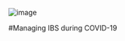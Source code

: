 ![image](https://tracyjanenutrition.com/wp-content/uploads/2020/04/1.png)



#Managing IBS during COVID-19

<!-- wp:image {"id":2233,"sizeSlug":"large"} -->
<figure class="wp-block-image size-large"><img src="https://tracyjanenutrition.com/wp-content/uploads/2020/04/2-1024x1024.png" alt="" class="wp-image-2233"/></figure>
<!-- /wp:image -->

<!-- wp:gallery {"ids":[2234]} -->
<figure class="wp-block-image size-large"><img src="https://tracyjanenutrition.com/wp-content/uploads/2020/04/3-1024x1024.png" alt="" data-id="2234" data-full-url="https://tracyjanenutrition.com/wp-content/uploads/2020/04/3.png" data-link="https://tracyjanenutrition.com/?attachment_id=2234#main" class="wp-image-2234"/></figure></figure>
<!-- /wp:gallery -->

<!-- wp:image {"id":2235,"sizeSlug":"large"} -->
<figure class="wp-block-image size-large"><img src="https://tracyjanenutrition.com/wp-content/uploads/2020/04/4-1024x1024.png" alt="" class="wp-image-2235"/></figure>
<!-- /wp:image -->